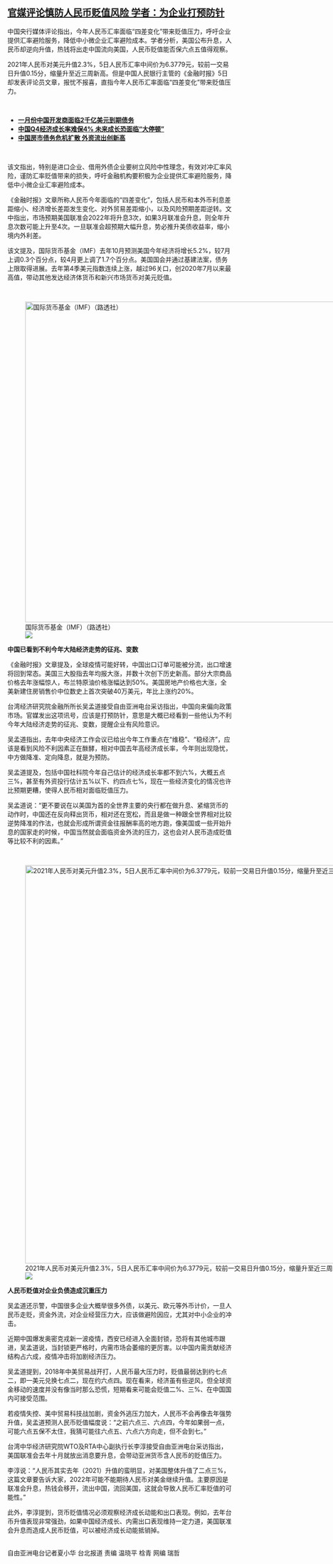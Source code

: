 <!--1641481941000-->
[官媒评论慎防人民币贬值风险 学者：为企业打预防针](https://www.rfa.org/mandarin/yataibaodao/jingmao/hx1-01062022081004.html)
------

<p>中国央行媒体评论指出，今年人民币汇率面临“四差变化”带来贬值压力，呼吁企业提供汇率避险服务，降低中小微企业汇率避险成本。学者分析，美国公布升息，人民币却逆向升值，热钱将出走中国流向美国，人民币贬值能否保六点五值得观察。</p><p>2021年人民币对美元升值2.3%，5日人民币汇率中间价为6.3779元，较前一交易日升值0.15分，缩量升至近三周新高。但是中国人民银行主管的《金融时报》5日却发表评论员文章，报忧不报喜，直指今年人民币汇率面临“四差变化”带来贬值压力。</p><p><br/></p><ul><li><a href="https://www.rfa.org/mandarin/Xinwen/9-01022022151221.html"><strong>一月份中国开发商面临2千亿美元到期债务</strong></a></li><li><a href="https://www.rfa.org/mandarin/yataibaodao/jingmao/cm1105a-01052022051743.html"><strong>中国Q4经济成长率难保4% 未来成长恐面临“大停顿”</strong></a></li><li><a href="https://www.rfa.org/mandarin/yataibaodao/jingmao/wy-10062021134536.html"><strong>中国房市债务危机扩散 外资流出创新高</strong></a></li></ul><p><br/></p><p>该文指出，特别是进口企业、借用外债企业要树立风险中性理念，有效对冲汇率风险，谨防汇率贬值带来的损失，呼吁金融机构要积极为企业提供汇率避险服务，降低中小微企业汇率避险成本。</p><p>《金融时报》文章所称人民币今年面临的“四差变化”，包括人民币和本外币利息差距缩小、经济增长差距发生变化、对外贸易差距缩小，以及风险预期差距逆转。文中指出，市场预期美国联准会2022年将升息3次，如果3月联准会升息，则全年升息次数可能上升至4次。一旦联准会超预期大幅升息，势必推升美债收益率，缩小境内外利差。</p><p>该文提及，国际货币基金（IMF）去年10月预测美国今年经济将增长5.2%，较7月上调0.3个百分点，较4月更上调了1.7个百分点。美国国会并通过基建法案，债务上限取得进展。去年第4季美元指数连续上涨，越过96关口，创2020年7月以来最高值，带动其他发达经济体货币和新兴市场货币对美元贬值。</p><p><br/></p><p><figure class="image-richtext image-inline captioned" style="width:1280px;"><img alt="国际货币基金（IMF）（路透社）" height="720" src="https://www.rfa.org/mandarin/yataibaodao/jingmao/hx1-01062022081004.html/2021-12-10t182153z_1288147366_rc2ubr9esk8j_rtrmadp_3_morocco-imf.jpg/@@images/117ca3a4-5576-476b-a748-dd2d92f13511.jpeg" title="2021-12-10T182153Z_1288147366_RC2UBR9ESK8J_RTRMADP_3_MOROCCO-IMF.jpg" width="1280"/><figcaption class="image-caption">国际货币基金（IMF）（路透社）</figcaption><small></small><div id="zoomattribute"><a data-caption="国际货币基金（IMF）（路透社）" data-fancybox="" href="https://www.rfa.org/mandarin/yataibaodao/jingmao/hx1-01062022081004.html/2021-12-10t182153z_1288147366_rc2ubr9esk8j_rtrmadp_3_morocco-imf.jpg" id="single_image" title="国际货币基金（IMF）（路透社）"><img src="/++plone++rfa-resources/img/icon-zoom.png"/></a></div></figure></p><p><strong>中国已看到不利今年大陆经济走势的征兆、变数</strong></p><p>《金融时报》文章提及，全球疫情可能好转，中国出口订单可能被分流，出口增速将回到常态。美国三大股指去年均报大涨，并数十次创下历史新高。部分大宗商品价格去年涨幅惊人，布兰特原油价格涨幅达到50%。美国房地产价格也大涨，全美新建住房销售价中位数史上首次突破40万美元，年比上涨约20%。</p><p>台湾经济研究院金融所所长吴孟道接受自由亚洲电台采访指出，中国向来偏向政策市场。官媒发出这项讯号，应该是打预防针，意思是大概已经看到一些他认为不利今年大陆经济走势的征兆、变数，提醒企业有风险意识。</p><p>吴孟道指出，去年中央经济工作会议已给出今年工作重点在“维稳”、“稳经济”，应该是看到风险不利因素正在酦酵，相对中国去年高经济成长率，今年则出现隐忧，中方做降准、定向降息，就是为预防。</p><p>吴孟道提及，包括中国社科院今年自己估计的经济成长率都不到六%，大概五点三%，甚至有外资投行估计五%以下、约四点七%，现在一些经济变化的情况也许比预期更糟，使得人民币相对面临贬值压力。</p><p>吴孟道说：“更不要说在以美国为首的全世界主要的央行都在做升息、紧缩货币的动作时，中国还在反向释出货币，相对还在宽松，而且是做一种跟全世界相对比较逆势降准的作法，也就会形成所谓资金往报酬率高的地方跑，像美国或一些开始升息的国家走的时候，中国当然就会面临资金外流的压力，这也会对人民币造成贬值等比较不利的因素。”</p><p><br/></p><p><figure class="image-richtext image-inline captioned" style="width:1280px;"><img alt="2021年人民币对美元升值2.3%，5日人民币汇率中间价为6.3779元，较前一交易日升值0.15分，缩量升至近三周新高。（路透社）" height="894" id="__mcenew" src="https://www.rfa.org/mandarin/yataibaodao/jingmao/hx1-01062022081004.html/2017-06-02t025150z_1278282029_rc1e290c4b00_rtrmadp_3_business-currency.jpg/@@images/9be43d7b-0b7b-469b-bf8e-67c494006787.jpeg" title="2017-06-02T025150Z_1278282029_RC1E290C4B00_RTRMADP_3_BUSINESS-CURRENCY.jpg" width="1280"/><figcaption class="image-caption">2021年人民币对美元升值2.3%，5日人民币汇率中间价为6.3779元，较前一交易日升值0.15分，缩量升至近三周新高。（路透社）</figcaption><small></small><div id="zoomattribute"><a data-caption="2021年人民币对美元升值2.3%，5日人民币汇率中间价为6.3779元，较前一交易日升值0.15分，缩量升至近三周新高。（路透社）" data-fancybox="" href="https://www.rfa.org/mandarin/yataibaodao/jingmao/hx1-01062022081004.html/2017-06-02t025150z_1278282029_rc1e290c4b00_rtrmadp_3_business-currency.jpg" id="single_image" title="2021年人民币对美元升值2.3%，5日人民币汇率中间价为6.3779元，较前一交易日升值0.15分，缩量升至近三周新高。（路透社）"><img src="/++plone++rfa-resources/img/icon-zoom.png"/></a></div></figure></p><p><strong>人民币贬值对企业负债造成沉重压力</strong></p><p>吴孟道还示警，中国很多企业大概举很多外债，以美元、欧元等外币计价，一旦人民币走贬，资金外流，对企业经营压力大，应该做避险因应，尤其对中小企业的冲击。</p><p>近期中国爆发奥密克戎新一波疫情，西安已经进入全面封锁，恐将有其他城市跟进，吴孟道说，当封锁更严格时，内需市场会萎缩的更厉害。以中国内需贡献经济结构占六成，疫情冲击将加剧经济压力。</p><p>吴孟道提到，2018年中美贸易战开打，人民币最大压力时，贬值最弱达到约七点二，即一美元兑换七点二，现在约六点四。现在看来，经济虽有些逆风，但全球资金移动的速度并没有像当时那么恐慌，短期看来可能会贬值二%、三%、在中国国内可接受范围。</p><p>若疫情失控、美中贸易科技战加剧，资金外逃压力加大，人民币不会再像去年强势升值，吴孟道预测人民币贬值幅度说：“之前六点三、六点四，今年如果弱一点，可能六点五保不太住，我猜可能往六点五、六点六方向走，但不会到七。”</p><p>台湾中华经济研究院WTO及RTA中心副执行长李淳接受自由亚洲电台采访指出，美国联准会去年十月就放出消息要升息，会带动亚洲货币含人民币的贬值压力。</p><p>李淳说：“人民币其实去年（2021）升值的蛮明显，对美国整体升值了二点三%，这篇文章要告诉大家，2022年可能不能期待人民币对美金继续升值。主要原因是联准会升息，热钱会移开，流出中国，流回美国，这就会导致人民币汇率贬值的可能性。”</p><p>此外，李淳提到，货币贬值情况必须观察经济成长动能和出口表现。例如，去年台币升值表现非常强劲，如果中国经济成长、内需出口表现维持一定力道，美国联准会升息而造成人民币贬值，可以被经济成长动能抵销掉。</p><p><br/>自由亚洲电台记者夏小华 台北报道 责编 温晓平 梒青 网编 瑞哲</p>
